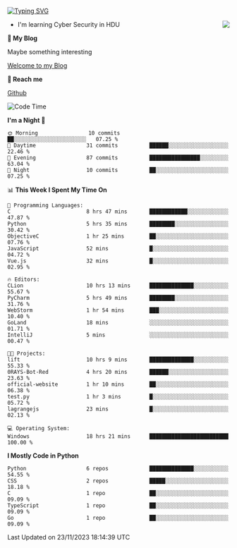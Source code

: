 [![Typing SVG](https://readme-typing-svg.herokuapp.com?font=Fira+Code&pause=1000&random=false&width=450&height=60&lines=Hello+%F0%9F%91%8B%F0%9F%8F%BB;I'm+JBNRZ)](https://git.io/typing-svg)

<a href="#">
  <img align="right" src="https://github-readme-stats.vercel.app/api?username=JBNRZ&show_icons=true&bg_color=15,f2f7fd,E0EAFC" />
</a>

- I'm learning Cyber Security in HDU

 **🌱 My Blog**

Maybe something interesting

[Welcome to my Blog](https://jbnrz.com.cn/)

 **💬 Reach me** 

[Github](https://github.com/JBNRZ)


<!--START_SECTION:waka-->
![Code Time](http://img.shields.io/badge/Code%20Time-110%20hrs%2033%20mins-blue)

**I'm a Night 🦉** 

```text
🌞 Morning                10 commits          ██░░░░░░░░░░░░░░░░░░░░░░░   07.25 % 
🌆 Daytime                31 commits          ██████░░░░░░░░░░░░░░░░░░░   22.46 % 
🌃 Evening                87 commits          ████████████████░░░░░░░░░   63.04 % 
🌙 Night                  10 commits          ██░░░░░░░░░░░░░░░░░░░░░░░   07.25 % 
```


📊 **This Week I Spent My Time On** 

```text
💬 Programming Languages: 
C                        8 hrs 47 mins       ████████████░░░░░░░░░░░░░   47.87 % 
Python                   5 hrs 35 mins       ████████░░░░░░░░░░░░░░░░░   30.42 % 
ObjectiveC               1 hr 25 mins        ██░░░░░░░░░░░░░░░░░░░░░░░   07.76 % 
JavaScript               52 mins             █░░░░░░░░░░░░░░░░░░░░░░░░   04.72 % 
Vue.js                   32 mins             █░░░░░░░░░░░░░░░░░░░░░░░░   02.95 % 

🔥 Editors: 
CLion                    10 hrs 13 mins      ██████████████░░░░░░░░░░░   55.67 % 
PyCharm                  5 hrs 49 mins       ████████░░░░░░░░░░░░░░░░░   31.76 % 
WebStorm                 1 hr 54 mins        ███░░░░░░░░░░░░░░░░░░░░░░   10.40 % 
GoLand                   18 mins             ░░░░░░░░░░░░░░░░░░░░░░░░░   01.71 % 
IntelliJ                 5 mins              ░░░░░░░░░░░░░░░░░░░░░░░░░   00.47 % 

🐱‍💻 Projects: 
lift                     10 hrs 9 mins       ██████████████░░░░░░░░░░░   55.33 % 
0RAYS-Bot-Red            4 hrs 20 mins       ██████░░░░░░░░░░░░░░░░░░░   23.63 % 
official-website         1 hr 10 mins        ██░░░░░░░░░░░░░░░░░░░░░░░   06.38 % 
test.py                  1 hr 3 mins         █░░░░░░░░░░░░░░░░░░░░░░░░   05.72 % 
lagrangejs               23 mins             █░░░░░░░░░░░░░░░░░░░░░░░░   02.13 % 

💻 Operating System: 
Windows                  18 hrs 21 mins      █████████████████████████   100.00 % 
```

**I Mostly Code in Python** 

```text
Python                   6 repos             ██████████████░░░░░░░░░░░   54.55 % 
CSS                      2 repos             █████░░░░░░░░░░░░░░░░░░░░   18.18 % 
C                        1 repo              ██░░░░░░░░░░░░░░░░░░░░░░░   09.09 % 
TypeScript               1 repo              ██░░░░░░░░░░░░░░░░░░░░░░░   09.09 % 
Go                       1 repo              ██░░░░░░░░░░░░░░░░░░░░░░░   09.09 % 
```




 Last Updated on 23/11/2023 18:14:39 UTC
<!--END_SECTION:waka-->
